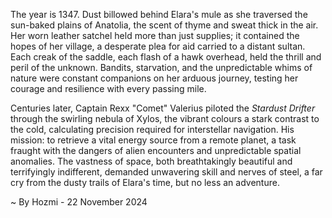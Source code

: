 
The year is 1347.  Dust billowed behind Elara's mule as she traversed the sun-baked plains of Anatolia, the scent of thyme and sweat thick in the air.  Her worn leather satchel held more than just supplies; it contained the hopes of her village, a desperate plea for aid carried to a distant sultan.  Each creak of the saddle, each flash of a hawk overhead, held the thrill and peril of the unknown. Bandits, starvation, and the unpredictable whims of nature were constant companions on her arduous journey, testing her courage and resilience with every passing mile.

Centuries later, Captain Rexx "Comet" Valerius piloted the *Stardust Drifter* through the swirling nebula of Xylos, the vibrant colours a stark contrast to the cold, calculating precision required for interstellar navigation.  His mission: to retrieve a vital energy source from a remote planet, a task fraught with the dangers of alien encounters and unpredictable spatial anomalies.  The vastness of space, both breathtakingly beautiful and terrifyingly indifferent, demanded unwavering skill and nerves of steel, a far cry from the dusty trails of Elara's time, but no less an adventure.

~ By Hozmi - 22 November 2024
